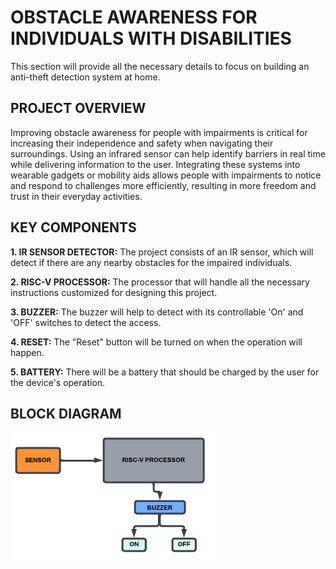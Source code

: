 # OBSTACLE AWARENESS FOR INDIVIDUALS WITH DISABILITIES  #

This section will provide all the necessary details to focus on building an anti-theft detection system at home.

## PROJECT OVERVIEW ##

Improving obstacle awareness for people with impairments is critical for increasing their independence and safety when navigating their surroundings. Using an infrared sensor can help identify barriers in real time while delivering information to the user. Integrating these systems into wearable gadgets or mobility aids allows people with impairments to notice and respond to challenges more efficiently, resulting in more freedom and trust in their everyday activities.

## KEY COMPONENTS ##

**1. IR SENSOR DETECTOR:** The project consists of an IR sensor, which will detect if there are any nearby obstacles for the impaired individuals.

**2. RISC-V PROCESSOR:** The processor that will handle all the necessary instructions customized for designing this project.

**3. BUZZER:** The buzzer will help to detect with its controllable 'On' and 'OFF' switches to detect the access.

**4. RESET:** The "Reset" button will be turned on when the operation will happen.

**5. BATTERY:** There will be a battery that should be charged by the user for the device's operation.

## BLOCK DIAGRAM #

![image1](/week3/block_diagram.png)


